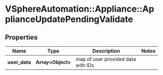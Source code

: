 # VSphereAutomation::Appliance::ApplianceUpdatePendingValidate

## Properties
Name | Type | Description | Notes
------------ | ------------- | ------------- | -------------
**user_data** | **Array&lt;Object&gt;** | map of user provided data with IDs | 



